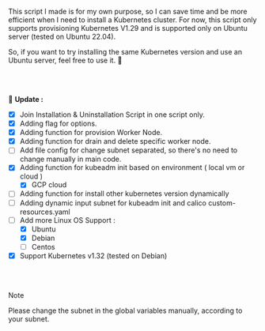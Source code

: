 <p>
This script I made is for my own purpose, so I can save time and be more efficient when I need to install a Kubernetes cluster.
For now, this script only supports provisioning Kubernetes V1.29 and is supported only on Ubuntu 
server (tested on Ubuntu 22.04).

So, if you want to try installing the same Kubernetes version and use an Ubuntu server, feel free to use it. :metal:
</p>

<br/>
<br/>

📌 <b>Update :</b> 
- [x] Join Installation & Uninstallation Script in one script only.
- [x] Adding flag for options. 
- [x] Adding function for provision Worker Node.
- [x] Adding function for drain and delete specific worker node.
- [ ] Add file config for change subnet separated, so there's no need to change manually in main code.
- [x] Adding function for kubeadm init based on environment ( local vm or cloud )
    - [x] GCP cloud
- [ ] Adding function for install other kubernetes version dynamically
- [ ] Adding dynamic input subnet for kubeadm init and calico custom-resources.yaml
- [ ] Add more Linux OS Support :
    - [x] Ubuntu
    - [x] Debian
    - [ ] Centos
- [x] Support Kubernetes v1.32 (tested on Debian)

<br/>
<br/>

> [!NOTE]
Please change the subnet in the global variables manually, according to your subnet.
